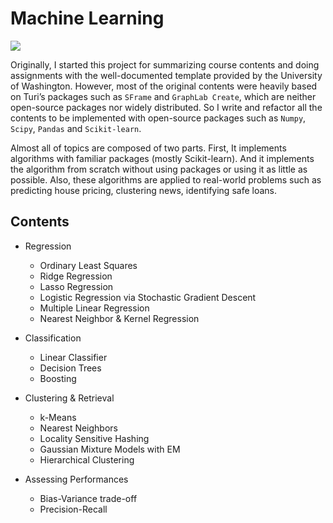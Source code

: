# Machine Learning

<img src="http://jihoon-kim.synology.me/wp-content/uploads/2017/05/ML_Univ_of_W-768x197.jpg">

Originally, I started this project for summarizing course contents and doing assignments with the well-documented template provided by the University of Washington. However, most of the original contents were heavily based on Turi’s packages such as `SFrame` and `GraphLab Create`, which are neither open-source packages nor widely distributed. So I write and refactor all the contents to be implemented with open-source packages such as `Numpy`, `Scipy`, `Pandas` and `Scikit-learn`.

Almost all of topics are composed of two parts. First, It implements algorithms with familiar packages (mostly Scikit-learn). And it implements the algorithm from scratch without using packages or using it as little as possible. Also, these algorithms are applied to real-world problems such as predicting house pricing, clustering news, identifying safe loans.

## Contents

* Regression
  * Ordinary Least Squares
  * Ridge Regression
  * Lasso Regression
  * Logistic Regression via Stochastic Gradient Descent
  * Multiple Linear Regression
  * Nearest Neighbor & Kernel Regression
  
* Classification
  * Linear Classifier
  * Decision Trees
  * Boosting
  
* Clustering & Retrieval
  * k-Means
  * Nearest Neighbors
  * Locality Sensitive Hashing
  * Gaussian Mixture Models with EM
  * Hierarchical Clustering

* Assessing Performances
  * Bias-Variance trade-off
  * Precision-Recall
